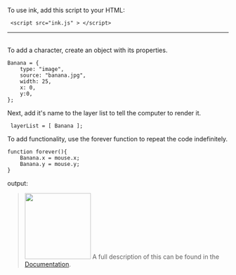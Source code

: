 To use ink, add this script to your HTML:

     <script src="ink.js" > </script>

<hr><br>
To add a character, create an object with its properties.

	Banana = {
 		type: "image",
 		source: "banana.jpg",
 		width: 25,
 		x: 0,
 		y:0,
	};

      
Next, add it's name to the layer list to tell the computer to render it.

     layerList = [ Banana ];

To add functionality, use the forever function to repeat the code indefinitely.

	function forever(){
		Banana.x = mouse.x;
		Banana.y = mouse.y;
	}
     
output:

> [<img src="https://coolprofessor.github.io/ink.js/demo/banana.gif" width="150"/>](https://coolprofessor.github.io/ink.js/demo/)
A full description of this can be found in the [Documentation](https://coolprofessor.github.io/ink.js/documentation).
